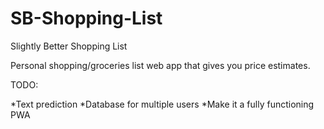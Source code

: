 # SB-Shopping-List
Slightly Better Shopping List

Personal shopping/groceries list web app that gives you price estimates.

TODO:

*Text prediction
*Database for multiple users
*Make it a fully functioning PWA

